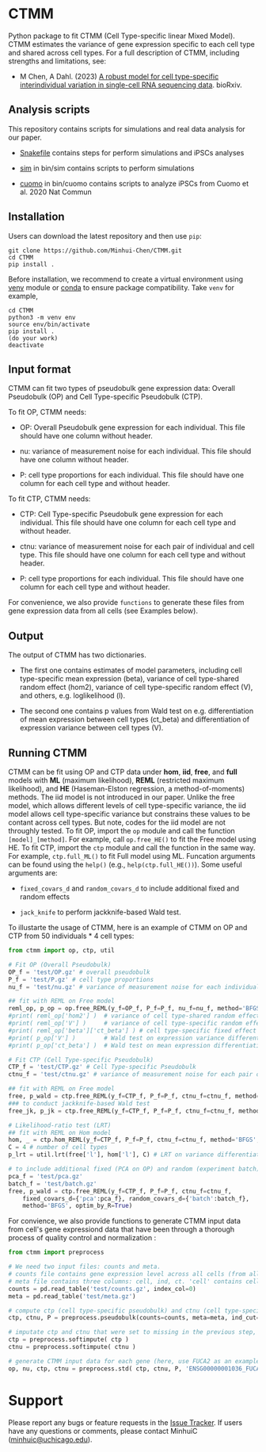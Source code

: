 # CTMM
Python package to fit CTMM (Cell Type-specific linear Mixed Model). CTMM estimates the variance of gene expression specific to each cell type and shared across cell types. For a full description of CTMM, including strengths and limitations, see:
  
* M Chen, A Dahl. (2023) [A robust model for cell type-specific interindividual variation in single-cell RNA sequencing data](https://www.biorxiv.org/content/10.1101/2023.02.24.529987v1). bioRxiv.

## Analysis scripts
This repository contains scripts for simulations and real data analysis for our paper.

* [Snakefile](Snakefile) contains steps for perform simulations and iPSCs analyses

* [sim](bin/sim) in bin/sim contains scripts to perform simulations

* [cuomo](bin/cuomo) in bin/cuomo contains scripts to analyze iPSCs from Cuomo et al. 2020 Nat Commun

## Installation
Users can download the latest repository and then use ``pip``:

    git clone https://github.com/Minhui-Chen/CTMM.git
    cd CTMM
    pip install .

Before installation, we recommend to create a virtual environment using [venv](https://packaging.python.org/en/latest/guides/installing-using-pip-and-virtual-environments/) module or [conda](https://docs.conda.io/en/latest/) to ensure package compatibility. Take ``venv`` for example, 

    cd CTMM
    python3 -m venv env
    source env/bin/activate
    pip install .
    (do your work)
    deactivate

## Input format
CTMM can fit two types of pseudobulk gene expression data: Overall Pseudobulk (OP) and Cell Type-specific Pseudobulk (CTP).

To fit OP, CTMM needs:

* OP: Overall Pseudobulk gene expression for each individual. This file should have one column without header. 

* nu: variance of measurement noise for each individual. This file should have one column without header. 

* P: cell type proportions for each individual. This file should have one column for each cell type and without header.

To fit CTP, CTMM needs:

* CTP: Cell Type-specific Pseudobulk gene expression for each individual. This file should have one column for each cell type and without header. 

* ctnu: variance of measurement noise for each pair of individual and cell type. This file should have one column for each cell type and without header.

* P: cell type proportions for each individual. This file should have one column for each cell type and without header.

For convenience, we also provide ``functions`` to generate these files from gene expression data from all cells (see Examples below). 

## Output
The output of CTMM has two dictionaries.

* The first one contains estimates of model parameters, including cell type-specific mean expression (beta), variance of cell type-shared random effect (hom2), variance of cell type-specific random effect (V), and others, e.g. loglikelihood (l).

* The second one contains p values from Wald test on e.g. differentiation of mean expression between cell types (ct_beta) and differentiation of expression variance between cell types (V). 

## Running CTMM

CTMM can be fit using OP and CTP data under **hom**, **iid**, **free**, and **full** models with **ML** (maximum likelihood), **REML** (restricted maximum likelihood), and **HE** (Haseman-Elston regression, a method-of-moments) methods.
The iid model is not introduced in our paper. Unlike the free model, which allows different levels of cell type-specific variance, the iid model allows cell type-specific variance but constrains these values to be contant across cell types. But note, codes for the iid model are not throughly tested. 
To fit OP, import the ``op`` module and call the function ``[model]_[method]``. For example, call ``op.free_HE()`` to fit the Free model using HE. 
To fit CTP, import the ``ctp`` module and call the function in the same way. For example, ``ctp.full_ML()`` to fit Full model using ML. 
Funcation arguments can be found using the ``help()`` (e.g., ``help(ctp.full_HE())``). Some useful arguments are:

* ``fixed_covars_d``  and ``random_covars_d`` to include additional fixed and random effects

* ``jack_knife`` to perform jackknife-based Wald test.

To illustarte the usage of CTMM, here is an example of CTMM on OP and CTP from 50 individuals * 4 cell types:
```python
from ctmm import op, ctp, util

# Fit OP (Overall Pseudobulk)
OP_f = 'test/OP.gz' # overall pseudobulk
P_f = 'test/P.gz' # cell type proportions
nu_f = 'test/nu.gz' # variance of measurement noise for each individual

## fit with REML on Free model
reml_op, p_op = op.free_REML(y_f=OP_f, P_f=P_f, nu_f=nu_f, method='BFGS', optim_by_R=True) # use BFGS in R optim function for optimization
#print( reml_op['hom2'] )  # variance of cell type-shared random effect (\sigma_\alpha^2)
#print( reml_op['V'] )     # variance of cell type-specific random effect 
#print( reml_op['beta']['ct_beta'] ) # cell type-specific fixed effect i.e. mean expression
#print( p_op['V'] )        # Wald test on expression variance differentiation between cell types (V_1 =V_2 = 0)
#print( p_op['ct_beta'] )  # Wald test on mean expression differentiation between cell types (beta_1 = beta_2)

# Fit CTP (Cell Type-specific Pseudobulk)
CTP_f = 'test/CTP.gz' # Cell Type-specific Pseudobulk
ctnu_f = 'test/ctnu.gz' # variance of measurement noise for each pair of individual and cell type

## fit with REML on Free model
free, p_wald = ctp.free_REML(y_f=CTP_f, P_f=P_f, ctnu_f=ctnu_f, method='BFGS', optim_by_R=True) 
### to conduct jackknife-based Wald test 
free_jk, p_jk = ctp.free_REML(y_f=CTP_f, P_f=P_f, ctnu_f=ctnu_f, method='BFGS', optim_by_R=True, jack_knife=True)

# Likelihood-ratio test (LRT)
## fit with REML on Hom model
hom, _ = ctp.hom_REML(y_f=CTP_f, P_f=P_f, ctnu_f=ctnu_f, method='BFGS', optim_by_R=True)
C = 4 # number of cell types
p_lrt = util.lrt(free['l'], hom['l'], C) # LRT on variance differentiation (V=0) # free['l'], hom['l']: loglikelihood

# to include additional fixed (PCA on OP) and random (experiment batch) effects
pca_f = 'test/pca.gz'
batch_f = 'test/batch.gz'
free, p_wald = ctp.free_REML(y_f=CTP_f, P_f=P_f, ctnu_f=ctnu_f, 
    fixed_covars_d={'pca':pca_f}, random_covars_d={'batch':batch_f}, 
    method='BFGS', optim_by_R=True)
```

For convience, we also provide functions to generate CTMM input data from cell's gene expressiond data that have been through a thorough process of quality control and normalization :

```python
from ctmm import preprocess

# We need two input files: counts and meta.
# counts file contains gene expression level across all cells (from all cell types and individuals). Each row corresponds to a single genes and each column corresponds to a single cell. Use gene names as dataframe row INDEX and cell IDs as dataframe COLUMNS label.
# meta file contains three columns: cell, ind, ct. 'cell' contains cell IDs, corresponding to column labels in counts. 'ind' contains individual IDs. 'ct' contains cell type, indicating the assignment of cells to cell types.
counts = pd.read_table('test/counts.gz', index_col=0)
meta = pd.read_table('test/meta.gz')

# compute ctp (cell type-specific pseudobulk) and ctnu (cell type-specific noise variance) and P (cell type proportions)
ctp, ctnu, P = preprocess.pseudobulk(counts=counts, meta=meta, ind_cut=100, ct_cut=10) # remove individuals with <= 100 cells, set ctp and ctnu to missing for individual-cell type pairs with <=10 cells 

# imputate ctp and ctnu that were set to missing in the previous step, using the program softImpute
ctp = preprocess.softimpute( ctp )
ctnu = preprocess.softimpute( ctnu )

# generate CTMM input data for each gene (here, use FUCA2 as an example).
op, nu, ctp, ctnu = preprocess.std( ctp, ctnu, P, 'ENSG00000001036_FUCA2' )
```
 
# Support

Please report any bugs or feature requests in the [Issue Tracker](https://github.com/Minhui-Chen/CTMM/issues). 
If users have any questions or comments, please contact MinhuiC (minhuic@uchicago.edu).
